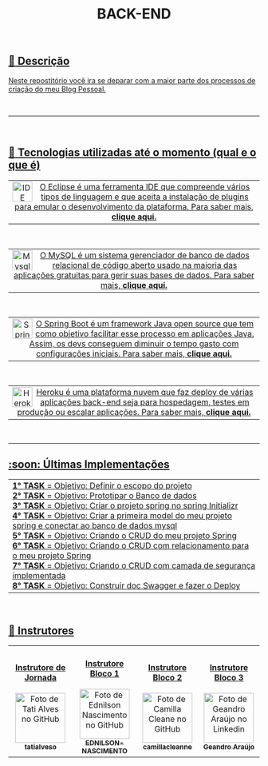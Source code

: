 <h1 align="CENTER">BACK-END</h1>
   <br>

   <p align="center">
       <a href="https://github.com/MAH-Me-Ajuda-Humano">
      
    
## :memo: Descrição
Neste repostitório você ira se deparar com a maior parte dos processos de criação do meu Blog Pessoal. 
  
<br>
  
<hr size="3">
<br>

## :wrench: Tecnologias utilizadas até o momento (qual e o que é)
<table>
  <tr>
    <td align="center"> 
      <img align="left" alt="IDE Java" height="40" width="40" src="https://user-images.githubusercontent.com/11943860/46922575-7017cf80-cfe1-11e8-845a-0cd198fb546c.png"/>
O Eclipse é uma ferramenta IDE que compreende vários tipos de linguagem e que aceita a instalação de plugins para emular o desenvolvimento da plataforma. Para saber mais, <a href="https://www.devmedia.com.br/conhecendo-o-eclipse-uma-apresentacao-detalhada-da-ide/25589/"><b>clique aqui.</b>
  </sub>
      </a>
    </td>
  </tr>
</table>
<br>

<table>
  <tr>
    <td align="center"> 
<img align="left" alt="Mysql" height="40" width="40" src="https://img.icons8.com/fluency/48/000000/mysql-logo.png"/>
O MySQL é um sistema gerenciador de banco de dados relacional de código aberto usado na maioria das aplicações gratuitas para gerir suas bases de dados. Para saber mais, <a href="https://rockcontent.com/br/blog/mysql/"><b>clique aqui.</b>
       </sub>
      </a>
    </td>
  </tr>
</table>
<br>
<table>
  <tr>
    <td align="center"> <img align="left" alt="Spring" height="40" width="40" src="https://img.icons8.com/color/48/000000/spring-logo.png"/>
O Spring Boot é um framework Java open source que tem como objetivo facilitar esse processo em aplicações Java. Assim, os devs conseguem diminuir o tempo gasto com configurações iniciais. Para saber mais, <a href="https://www.devmedia.com.br/spring-boot-simplificando-o-spring/31979"><b>clique aqui.</b>
 </sub>
      </a>
    </td>
  </tr>
</table>
<br>
<table>
  <tr>
    <td align="center"> <img align="left" alt="Heroku" height="40" width="40" src="https://img.icons8.com/color/48/000000/heroku.png"/>
Heroku é uma plataforma nuvem que faz deploy de várias aplicações back-end seja para hospedagem, testes em produção ou escalar aplicações. Para saber mais, <a href="https://blog.geekhunter.com.br/heroku/"><b>clique aqui.</b>
 </sub>
      </a>
    </td>
  </tr>
</table>
<br>

<hr size="2">

<h2 align="left">:soon: Últimas Implementações</h2>
     
<table>
  <tr>
    <td align="left"> 
       <b>1° TASK</b></a> = Objetivo: Definir o escopo do projeto<br>
       <b>2° TASK</b></a> = Objetivo: Prototipar o Banco de dados<br>
       <b>3° TASK</b></a> = Objetivo: Criar o projeto spring no spring Initializr<br>
       <b>4° TASK</b></a> = Objetivo: Criar a primeira model do meu projeto spring e conectar ao banco de dados mysql<br>
        <b>5° TASK</b></a> = Objetivo: Criando o CRUD do meu projeto Spring<br>
        <b>6° TASK</b></a> = Objetivo: Criando o CRUD com relacionamento para o meu projeto Spring<br>
        <b>7° TASK</b></a> = Objetivo: Criando o CRUD com camada de segurança implementada<br>
        <b>8° TASK</b></a> = Objetivo: Construir doc Swagger e fazer o Deploy
    </h5>
<br>
  </sub>
      </a>
    </td>
  </tr>
</table>
<br>



## :handshake: Instrutores
<table>
  <tr>
    <td align="center">
      <h4>Instrutore de Jornada</h4>
      <a href="http://github.com/tatialveso">
        <img src="https://avatars.githubusercontent.com/u/56259137?v=4" width="100px;" alt="Foto de Tati Alves no GitHub"/><br>
        <sub>
          <b>tatialveso</b>
        </sub>
      </a>
    </td>
    <td align="center">
      <h4>Instrutore Bloco 1</h4>
      <a href="https://github.com/EDNILSON-NASCIMENTO">
        <img src="https://avatars.githubusercontent.com/u/57823621?v=4" width="100px;" alt="Foto de Ednilson Nascimento no GitHub"/><br>
        <sub>
          <b>EDNILSON-NASCIMENTO</b>
        </sub>
      </a>
    </td>
     </td>
    <td align="center">
      <h4>Instrutore Bloco 2</h4>
      <a href="https://github.com/camillacleanne">
        <img src="https://avatars.githubusercontent.com/u/57760132?v=4" width="100px;" alt="Foto de Camilla Cleane no GitHub"/><br>
        <sub>
          <b>camillacleanne</b>
        </sub>
      </a>
    </td>
     <td align="center">
      <h4>Instrutore Bloco 3</h4>
      <a href="https://www.linkedin.com/in/geandro-ara%C3%BAjo-1b19881b4/">
        <img src="https://media-exp1.licdn.com/dms/image/C5603AQHt-pAQf-hUJg/profile-displayphoto-shrink_200_200/0/1635345417510?e=1643846400&v=beta&t=O624wQq0kCNNC8pv7vULpbu3ivfMmI_4FgHOisBlWcA" width="100px;" alt="Foto de Geandro Araújo no Linkedin"/><br>
        <sub>
          <b>Geandro Araújo</b>
        </sub>
      </a>
    </td>
  </tr>  
</table>


<br>

